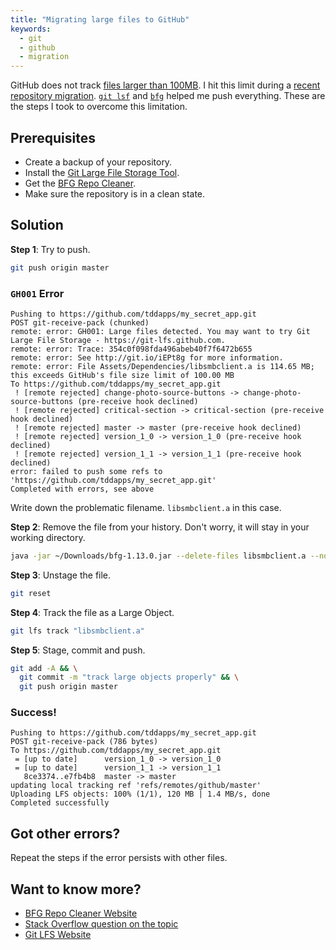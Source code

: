 ```yaml
---
title: "Migrating large files to GitHub"
keywords:
  - git
  - github
  - migration
---
```


GitHub does not track [files larger than 100MB](https://stackoverflow.com/questions/33330771/git-lfs-this-exceeds-githubs-file-size-limit-of-100-00-mb). I hit this limit during a [recent repository migration](https://blog.github.com/changelog/2019-01-08-pricing-changes/). [`git lsf`](https://git-lfs.github.com/) and [`bfg`](https://rtyley.github.io/bfg-repo-cleaner/) helped me push everything. These are the steps I took to overcome this limitation.  

## Prerequisites  
- Create a backup of your repository.  
- Install the [Git Large File Storage Tool](https://git-lfs.github.com/).  
- Get the [BFG Repo Cleaner](https://rtyley.github.io/bfg-repo-cleaner/).  
- Make sure the repository is in a clean state.  

## Solution  

**Step 1**: Try to push.  

```bash
git push origin master
```

### `GH001` Error  

```
Pushing to https://github.com/tddapps/my_secret_app.git
POST git-receive-pack (chunked)
remote: error: GH001: Large files detected. You may want to try Git Large File Storage - https://git-lfs.github.com.        
remote: error: Trace: 354c0f098fda496abeb40f7f6472b655        
remote: error: See http://git.io/iEPt8g for more information.        
remote: error: File Assets/Dependencies/libsmbclient.a is 114.65 MB; this exceeds GitHub's file size limit of 100.00 MB        
To https://github.com/tddapps/my_secret_app.git
 ! [remote rejected] change-photo-source-buttons -> change-photo-source-buttons (pre-receive hook declined)
 ! [remote rejected] critical-section -> critical-section (pre-receive hook declined)
 ! [remote rejected] master -> master (pre-receive hook declined)
 ! [remote rejected] version_1_0 -> version_1_0 (pre-receive hook declined)
 ! [remote rejected] version_1_1 -> version_1_1 (pre-receive hook declined)
error: failed to push some refs to 'https://github.com/tddapps/my_secret_app.git'
Completed with errors, see above
```

Write down the problematic filename. `libsmbclient.a` in this case.  

**Step 2**: Remove the file from your history. Don't worry, it will stay in your working directory.  

```bash
java -jar ~/Downloads/bfg-1.13.0.jar --delete-files libsmbclient.a --no-blob-protection
```

**Step 3**: Unstage the file.  

```bash
git reset
```

**Step 4**: Track the file as a Large Object.  

```bash
git lfs track "libsmbclient.a"
```

**Step 5**: Stage, commit and push.  

```bash
git add -A && \
  git commit -m "track large objects properly" && \
  git push origin master
```

### Success!  

```
Pushing to https://github.com/tddapps/my_secret_app.git
POST git-receive-pack (786 bytes)
To https://github.com/tddapps/my_secret_app.git
 = [up to date]      version_1_0 -> version_1_0
 = [up to date]      version_1_1 -> version_1_1
   8ce3374..e7fb4b8  master -> master
updating local tracking ref 'refs/remotes/github/master'
Uploading LFS objects: 100% (1/1), 120 MB | 1.4 MB/s, done
Completed successfully
```

## Got other errors?  

Repeat the steps if the error persists with other files.  

## Want to know more?  

- [BFG Repo Cleaner Website](https://rtyley.github.io/bfg-repo-cleaner/)  
- [Stack Overflow question on the topic](https://stackoverflow.com/questions/33330771/git-lfs-this-exceeds-githubs-file-size-limit-of-100-00-mb)  
- [Git LFS Website](https://git-lfs.github.com/)  
